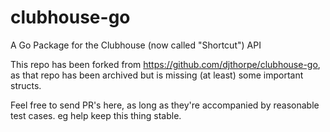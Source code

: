 # clubhouse-go
A Go Package for the Clubhouse (now called "Shortcut") API

This repo has been forked from https://github.com/djthorpe/clubhouse-go, as that repo has been archived but is
missing (at least) some important structs.

Feel free to send PR's here, as long as they're accompanied by reasonable test cases.  eg help keep this thing stable.
